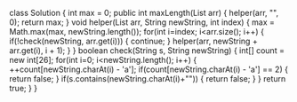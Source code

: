 class Solution {
int max = 0;
public int maxLength(List<String> arr) {
helper(arr, "", 0);
return max;
}
void helper(List<String> arr, String newString, int index) {
max = Math.max(max, newString.length());
for(int i=index; i<arr.size(); i++) {
if(!check(newString, arr.get(i))) {
continue;
}
helper(arr, newString + arr.get(i), i + 1);
}
}
boolean check(String s, String newString) {
int[] count = new int[26];
for(int i=0; i<newString.length(); i++) {
++count[newString.charAt(i) - 'a'];
if(count[newString.charAt(i) - 'a'] == 2) {
return false;
}
if(s.contains(newString.charAt(i)+"")) {
return false;
}
}
return true;
}
}